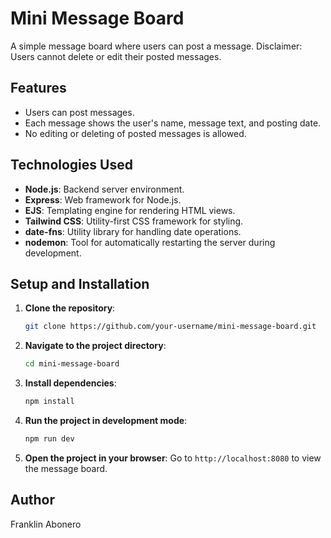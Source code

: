 # Mini Message Board

A simple message board where users can post a message. Disclaimer: Users cannot delete or edit their posted messages.

## Features
- Users can post messages.
- Each message shows the user's name, message text, and posting date.
- No editing or deleting of posted messages is allowed.

## Technologies Used
- **Node.js**: Backend server environment.
- **Express**: Web framework for Node.js.
- **EJS**: Templating engine for rendering HTML views.
- **Tailwind CSS**: Utility-first CSS framework for styling.
- **date-fns**: Utility library for handling date operations.
- **nodemon**: Tool for automatically restarting the server during development.

## Setup and Installation

1. **Clone the repository**:
    ```bash
    git clone https://github.com/your-username/mini-message-board.git
    ```

2. **Navigate to the project directory**:
    ```bash
    cd mini-message-board
    ```

3. **Install dependencies**:
    ```bash
    npm install
    ```

4. **Run the project in development mode**:
    ```bash
    npm run dev
    ```

5. **Open the project in your browser**:
    Go to `http://localhost:8080` to view the message board.

## Author

Franklin Abonero

